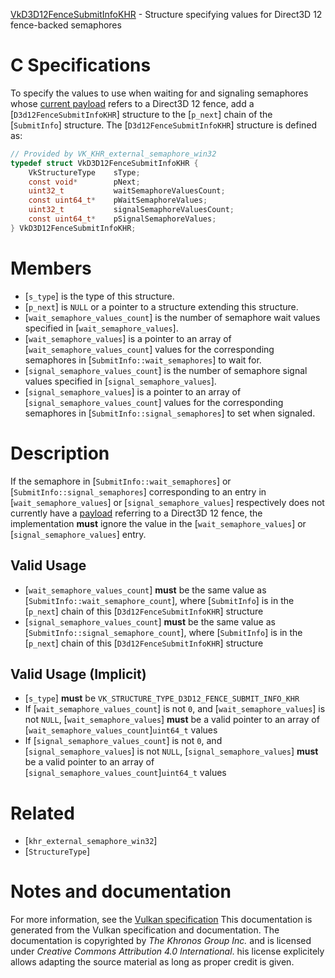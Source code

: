 [VkD3D12FenceSubmitInfoKHR](https://www.khronos.org/registry/vulkan/specs/1.3-extensions/man/html/VkD3D12FenceSubmitInfoKHR.html) - Structure specifying values for Direct3D 12 fence-backed semaphores

# C Specifications
To specify the values to use when waiting for and signaling semaphores whose
[current payload](https://www.khronos.org/registry/vulkan/specs/1.3-extensions/html/vkspec.html#synchronization-semaphores-importing) refers to a
Direct3D 12 fence, add a [`D3d12FenceSubmitInfoKHR`] structure to the
[`p_next`] chain of the [`SubmitInfo`] structure.
The [`D3d12FenceSubmitInfoKHR`] structure is defined as:
```c
// Provided by VK_KHR_external_semaphore_win32
typedef struct VkD3D12FenceSubmitInfoKHR {
    VkStructureType    sType;
    const void*        pNext;
    uint32_t           waitSemaphoreValuesCount;
    const uint64_t*    pWaitSemaphoreValues;
    uint32_t           signalSemaphoreValuesCount;
    const uint64_t*    pSignalSemaphoreValues;
} VkD3D12FenceSubmitInfoKHR;
```

# Members
- [`s_type`] is the type of this structure.
- [`p_next`] is `NULL` or a pointer to a structure extending this structure.
- [`wait_semaphore_values_count`] is the number of semaphore wait values specified in [`wait_semaphore_values`].
- [`wait_semaphore_values`] is a pointer to an array of [`wait_semaphore_values_count`] values for the corresponding semaphores in [`SubmitInfo::wait_semaphores`] to wait for.
- [`signal_semaphore_values_count`] is the number of semaphore signal values specified in [`signal_semaphore_values`].
- [`signal_semaphore_values`] is a pointer to an array of [`signal_semaphore_values_count`] values for the corresponding semaphores in [`SubmitInfo::signal_semaphores`] to set when signaled.

# Description
If the semaphore in [`SubmitInfo::wait_semaphores`] or
[`SubmitInfo::signal_semaphores`] corresponding to an entry in
[`wait_semaphore_values`] or [`signal_semaphore_values`] respectively does
not currently have a [payload](https://www.khronos.org/registry/vulkan/specs/1.3-extensions/html/vkspec.html#synchronization-semaphores-payloads)
referring to a Direct3D 12 fence, the implementation  **must**  ignore the value
in the [`wait_semaphore_values`] or [`signal_semaphore_values`] entry.
## Valid Usage
-  [`wait_semaphore_values_count`] **must**  be the same value as [`SubmitInfo::wait_semaphore_count`], where [`SubmitInfo`] is in the [`p_next`] chain of this [`D3d12FenceSubmitInfoKHR`] structure
-  [`signal_semaphore_values_count`] **must**  be the same value as [`SubmitInfo::signal_semaphore_count`], where [`SubmitInfo`] is in the [`p_next`] chain of this [`D3d12FenceSubmitInfoKHR`] structure

## Valid Usage (Implicit)
-  [`s_type`] **must**  be `VK_STRUCTURE_TYPE_D3D12_FENCE_SUBMIT_INFO_KHR`
-    If [`wait_semaphore_values_count`] is not `0`, and [`wait_semaphore_values`] is not `NULL`, [`wait_semaphore_values`] **must**  be a valid pointer to an array of [`wait_semaphore_values_count`]`uint64_t` values
-    If [`signal_semaphore_values_count`] is not `0`, and [`signal_semaphore_values`] is not `NULL`, [`signal_semaphore_values`] **must**  be a valid pointer to an array of [`signal_semaphore_values_count`]`uint64_t` values

# Related
- [`khr_external_semaphore_win32`]
- [`StructureType`]

# Notes and documentation
For more information, see the [Vulkan specification](https://www.khronos.org/registry/vulkan/specs/1.3-extensions/html/vkspec.html)
This documentation is generated from the Vulkan specification and documentation.
The documentation is copyrighted by *The Khronos Group Inc.* and is licensed under *Creative Commons Attribution 4.0 International*.
his license explicitely allows adapting the source material as long as proper credit is given.
        